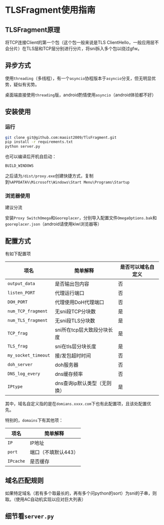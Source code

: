 # TLSFragment使用指南

## TLSFragment原理

将TCP连接Client的第一个包（这个包一般来说是TLS ClientHello，一般应用层不会分片）在TLS层和TCP层分别进行分片，将sni拆入多个包以绕过gfw。

## 异步方式

使用`threading`（多线程），有一个`asyncio`协程版本于`asyncio`分支，但无明显优势，疑似有劣势。

桌面端直接使用`threading`版，android酌情使用`asyncio`（android体验都不好）

## 安装使用

### 运行

```bash
git clone git@github.com:maoist2009/TlsFragment.git
pip install -r requirements.txt
python server.py
```

也可以编译后开机自启动：

```bash
BUILD_WINDOWS
```

之后请为`/dist/proxy.exe`创建快捷方式，复制到`%APPDATA%\Microsoft\Windows\Start Menu\Programs\Startup`

### 浏览器使用

建议分流

安装`Proxy SwitchOmega`和`Gooreplacer`，分别导入配置文件`OmegaOptions.bak`和`gooreplacer.json`（android请使用kiwi浏览器等）

## 配置方式

有如下配置项


| 项名                | 简单解释                    | 是否可以域名自定义 |
| ------------------- | --------------------------- | ------------------ |
| `output_data`       | 是否输出包内容              | 否                 |
| `listen_PORT`       | 代理运行端口                | 否                 |
| `DOH_PORT`          | 代理使用DoH代理端口         | 否                 |
| `num_TCP_fragment`  | 无sni段TCP分块数            | 是                 |
| `num_TLS_fragment`  | 无sni段TLS分块数            | 是                 |
| `TCP_frag`          | sni所在tcp层大致段分块长度  | 是                 |
| `TLS_frag`          | sni在tls层分块长度          | 是                 |
| `my_socket_timeout` | 接/发包超时时间             | 否                 |
| `doh_server`        | doh服务器                   | 否                 |
| `DNS_log_every`     | dns缓存频率                 | 否                 |
| `IPtype`            | dns查询ip默认类型（无则换） | 是                 |

其中，域名自定义指的是在`domians.xxxx.com`下也有此配置项，且该处配置优先。

特别的，`domains`下有其他项：


| 项名      | 简单解释            |
| --------- | ------------------- |
| `IP`      | IP地址              |
| `port`    | 端口（不填默认443） |
| `IPcache` | 是否缓存            |


## 域名匹配规则

如果特定域名（若有多个取最长的，再有多个问python的sort）为sni的子串，则取。（使用AC自动机实现以应对巨大列表）


## 细节看`server.py`
